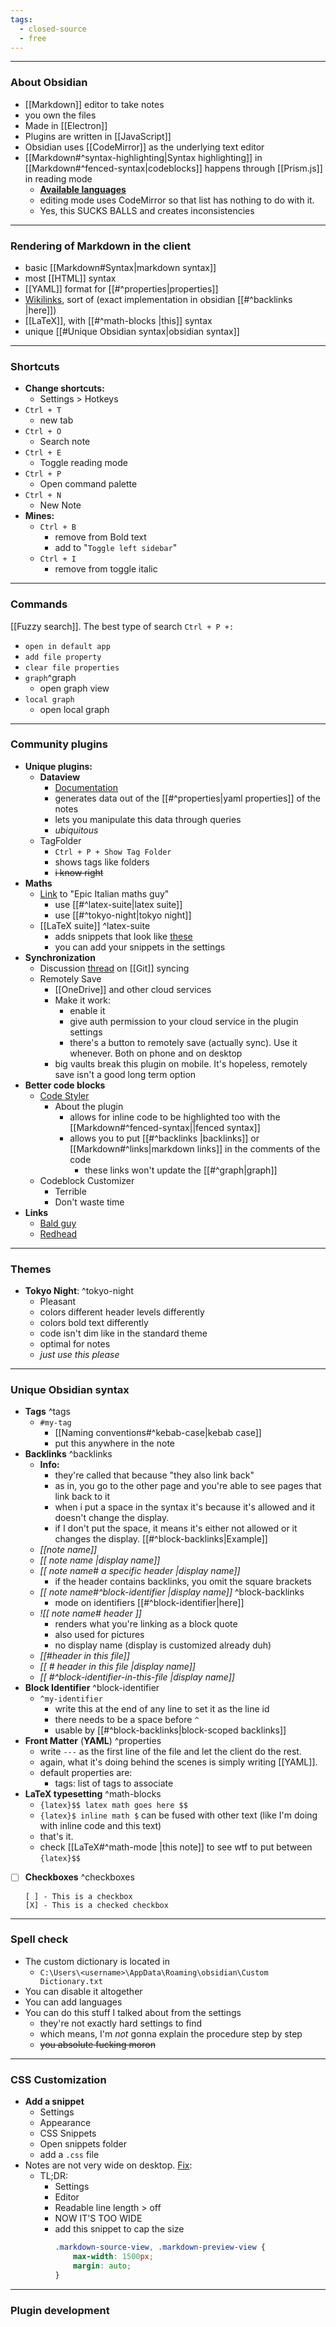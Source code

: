 ```yaml
---
tags:
  - closed-source
  - free
---
```

---

### About Obsidian

- [[Markdown]] editor to take notes
- you own the files
- Made in [[Electron]]
- Plugins are written in [[JavaScript]]
- Obsidian uses [[CodeMirror]] as the underlying text editor
- [[Markdown#^syntax-highlighting|Syntax highlighting]] in [[Markdown#^fenced-syntax|codeblocks]] happens through [[Prism.js]] in reading mode
	- **[Available languages](https://prismjs.com/#supported-languages)**
	- editing mode uses CodeMirror so that list has nothing to do with it.
	- Yes, this SUCKS BALLS and creates inconsistencies

---

### Rendering of Markdown in the client

- basic [[Markdown#Syntax|markdown syntax]]
- most [[HTML]] syntax
- [[YAML]] format for [[#^properties|properties]]
- [Wikilinks](https://en.wikipedia.org/wiki/Help:Link), sort of (exact implementation in obsidian [[#^backlinks |here]])
- [[LaTeX]], with [[#^math-blocks |this]] syntax
- unique [[#Unique Obsidian syntax|obsidian syntax]]

---

### Shortcuts

- **Change shortcuts:**
	- Settings > Hotkeys
- `Ctrl + T`
	- new tab
- `Ctrl + O`
	- Search note
- `Ctrl + E`
	- Toggle reading mode
- `Ctrl + P`
	- Open command palette
- `Ctrl + N`
	- New Note
- **Mines:**
	- `Ctrl + B`
		- remove from Bold text
		- add to "`Toggle left sidebar`"
	- `Ctrl + I`
		- remove from toggle italic

---

### Commands

[[Fuzzy search]]. The best type of search
`Ctrl + P +:`
- `open in default app`
- `add file property`
- `clear file properties`
- `graph`^graph
	- open graph view
- `local graph`
	- open local graph
	
---

### Community plugins

- **Unique plugins:**
	- **Dataview**
		- [Documentation](https://blacksmithgu.github.io/obsidian-dataview/queries/structure/)
		- generates data out of the [[#^properties|yaml properties]] of the notes
		- lets you manipulate this data through queries
		- _ubiquitous_
	- TagFolder
		- `Ctrl + P + Show Tag Folder`
		- shows tags like folders
		- ~~i know right~~
- **Maths**
	- [Link](https://www.youtube.com/watch?v=AaCVP7zqOMU&ab_channel=Omix) to "Epic Italian maths guy"
		- use [[#^latex-suite|latex suite]]
		- use [[#^tokyo-night|tokyo night]]
	- [[LaTeX suite]] ^latex-suite
		- adds snippets that look like [these](https://castel.dev/post/lecture-notes-1/)
		- you can add your snippets in the settings
- **Synchronization**
	- Discussion [thread](https://www.reddit.com/r/ObsidianMD/comments/v6otbu/how_to_sync_your_obsidian_vault_on_mobile_using/) on [[Git]] syncing
	- Remotely Save
		- [[OneDrive]] and other cloud services
		- Make it work:
			- enable it
			- give auth permission to your cloud service in the plugin settings
			- there's a button to remotely save (actually sync). Use it whenever. Both on phone and on desktop
		- big vaults break this plugin on mobile. It's hopeless, remotely save isn't a good long term option
- **Better code blocks**
	- [Code Styler](https://github.com/mayurankv/Obsidian-Code-Styler)
		- About the plugin
			- allows for inline code to be highlighted too with the [[Markdown#^fenced-syntax||fenced syntax]]
			- allows you to put [[#^backlinks |backlinks]] or [[Markdown#^links|markdown links]] in the comments of the code
				- these links won't update the [[#^graph|graph]]
	- Codeblock Customizer
		- Terrible
		- Don't waste time
- **Links**
	- [Bald guy](https://www.youtube.com/watch?v=Yzi1o-BH6QQ&ab_channel=ChristianLempa)
	- [Redhead](https://www.youtube.com/watch?v=W7kTtn9empU&ab_channel=NicolevanderHoeven)
	
---

### Themes

- **Tokyo Night**: ^tokyo-night
	- Pleasant
	- colors different header levels differently
	- colors bold text differently
	- code isn't dim like in the standard theme
	- optimal for notes
	- _just use this please_

---

### Unique Obsidian syntax

- **Tags** ^tags
	- `#my-tag`
		- [[Naming conventions#^kebab-case|kebab case]]
		- put this anywhere in the note
- **Backlinks** ^backlinks
	- **Info:**
		- they're called that because "they also link back"
		- as in, you go to the other page and you're able to see pages that link back to it
		- when i put a space in the syntax it's because it's allowed and it doesn't change the display.
		- if I don't put the space, it means it's either not allowed or it changes the display. [[#^block-backlinks|Example]]
	- _\[\[note name\]\]_
	- _\[\[ note name |display name\]\]_
	- _\[\[ note name# a specific header |display name\]\]_
		- if the header contains backlinks, you omit the square brackets
	- _\[\[ note name#^block-identifier |display name\]\]_ ^block-backlinks
		- mode on identifiers [[#^block-identifier|here]]
	- _!\[\[ note name# header \]\]_
		- renders what you're linking as a block quote
		- also used for pictures
		- no display name (display is customized already duh)
	- _\[\[#header in this file\]\]_
	- _\[\[ # header in this file |display name\]\]_
	- _\[\[ #^block-identifier-in-this-file |display name\]\]_
- **Block Identifier** ^block-identifier
	- `^my-identifier`
		- write this at the end of any line to set it as the line id
		- there needs to be a space before `^`
		- usable by [[#^block-backlinks|block-scoped backlinks]]
- **Front Matter** (**YAML**) ^properties
	- write `---` as the first line of the file and let the client do the rest.
	- again, what it's doing behind the scenes is simply writing [[YAML]].
	- default properties are:
		- tags: list of tags to associate
- **LaTeX typesetting** ^math-blocks
	- `{latex}$$ latex math goes here $$`
	- `{latex}$ inline math $` can be fused with other text (like I'm doing with inline code and this text)
	- that's it.
	- check [[LaTeX#^math-mode |this note]] to see wtf to put between `{latex}$$`
- [ ] **Checkboxes** ^checkboxes
	```
	[ ] - This is a checkbox
	[X] - This is a checked checkbox
	```
	
---

### Spell check

- The custom dictionary is located in
	- `C:\Users\<username>\AppData\Roaming\obsidian\Custom Dictionary.txt`
- You can disable it altogether
- You can add languages
- You can do this stuff I talked about from the settings
	- they're not exactly hard settings to find
	- which means, I'm _not_ gonna explain the procedure step by step
	- ~~you absolute fucking moron~~
	
---

### CSS Customization

- **Add a snippet**
	- Settings
	- Appearance
	- CSS Snippets
	- Open snippets folder
	- add a `.css` file
- Notes are not very wide on desktop. [Fix](https://forum.obsidian.md/t/how-to-get-a-lager-page-width-in-both-editing-mode-and-preview-mode/7555/4):
	- TL;DR:
		- Settings
		- Editor
		- Readable line length > off
		- NOW IT'S TOO WIDE
		- add this snippet to cap the size
			```css
			.markdown-source-view, .markdown-preview-view {
				max-width: 1500px;
				margin: auto;
			}
			```
		
---

### Plugin development